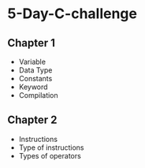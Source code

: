 # 5-Day-C-challenge

## Chapter 1
- Variable
- Data Type
- Constants
- Keyword
- Compilation

## Chapter 2
- Instructions
- Type of instructions
- Types of operators
